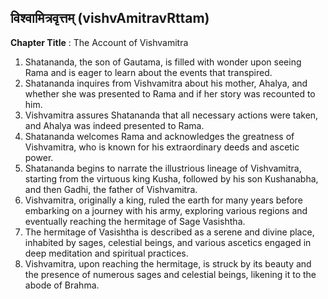 ## विश्वामित्रवृत्तम् (vishvAmitravRttam)

**Chapter Title** : The Account of Vishvamitra

1. Shatananda, the son of Gautama, is filled with wonder upon seeing Rama and is eager to learn about the events that transpired.
2. Shatananda inquires from Vishvamitra about his mother, Ahalya, and whether she was presented to Rama and if her story was recounted to him.
3. Vishvamitra assures Shatananda that all necessary actions were taken, and Ahalya was indeed presented to Rama.
4. Shatananda welcomes Rama and acknowledges the greatness of Vishvamitra, who is known for his extraordinary deeds and ascetic power.
5. Shatananda begins to narrate the illustrious lineage of Vishvamitra, starting from the virtuous king Kusha, followed by his son Kushanabha, and then Gadhi, the father of Vishvamitra.
6. Vishvamitra, originally a king, ruled the earth for many years before embarking on a journey with his army, exploring various regions and eventually reaching the hermitage of Sage Vasishtha.
7. The hermitage of Vasishtha is described as a serene and divine place, inhabited by sages, celestial beings, and various ascetics engaged in deep meditation and spiritual practices.
8. Vishvamitra, upon reaching the hermitage, is struck by its beauty and the presence of numerous sages and celestial beings, likening it to the abode of Brahma.
